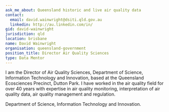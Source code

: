 ```yaml
---
ask_me_about: Queensland historic and live air quality data
contact:
  email: david.wainwright@dsiti.qld.gov.au
  linkedin: http://au.linkedin.com/in/
gid: david-wainwright
jurisdiction: qld
location: brisbane
name: David Wainwright
organisation: queensland-government
position_title: Director Air Quality Sciences
type: Data Mentor
---
```


I am the Director of Air Quality Sciences, Department of Science, Information Technology and Innovation, based at the Queensland Ecosciences Precinct, Dutton Park. I have worked in the air quality field for over 40 years with expertise in air quality monitoring, interpretation of air quality data, air quality management and regulation.

Department of Science, Information Technology and Innovation.